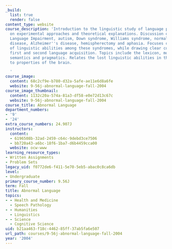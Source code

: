 ```yaml
---
_build:
  list: true
  render: false
content_type: website
course_description: 'Introduction to the linguistic study of language pathology, concentrating
  on experimental approaches and theoretical explanations. Discussion of Specific
  Language Impairment, autism, Down syndrome, Williams syndrome, normal aging, Parkinson''s
  disease, Alzheimer''s disease, hemispherectomy and aphasia. Focuses on the comparison
  of linguistic abilities among these syndromes, while drawing clear comparisons with
  first and second language acquisition. Topics include the lexicon, morphology, syntax,
  semantics and pragmatics. Relates the lost linguistic abilities in these syndromes
  to properties of the brain.

  '
course_image:
  content: 68c2cf9e-b780-d32a-5afe-ae11e6d8a6fe
  website: 9-56j-abnormal-language-fall-2004
course_image_thumbnail:
  content: 1132c20a-574a-81a3-df58-e0e72d13c67c
  website: 9-56j-abnormal-language-fall-2004
course_title: Abnormal Language
department_numbers:
- '9'
- '24'
extra_course_numbers: 24.907J
instructors:
  content:
  - 6196508b-32ad-2459-c64c-9debd3ce7506
  - bb720a43-a6bc-18f6-1ba7-d6b4459cca00
  website: ocw-www
learning_resource_types:
- Written Assignments
- Problem Sets
legacy_uid: f0772de6-f411-5e70-5eb5-abac0c8ca6db
level:
- Undergraduate
primary_course_number: 9.56J
term: Fall
title: Abnormal Language
topics:
- - Health and Medicine
  - Speech Pathology
- - Humanities
  - Linguistics
- - Science
  - Cognitive Science
uid: b21aa463-f18c-4462-85ff-37ab5fa6e507
url_path: courses/9-56j-abnormal-language-fall-2004
year: '2004'
---
```

